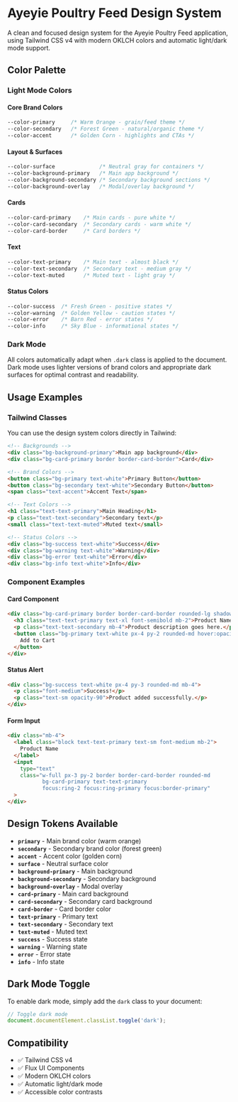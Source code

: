 # Ayeyie Poultry Feed Design System

A clean and focused design system for the Ayeyie Poultry Feed application, using Tailwind CSS v4 with modern OKLCH colors and automatic light/dark mode support.

## Color Palette

### Light Mode Colors

#### Core Brand Colors
```css
--color-primary     /* Warm Orange - grain/feed theme */
--color-secondary   /* Forest Green - natural/organic theme */
--color-accent      /* Golden Corn - highlights and CTAs */
```

#### Layout & Surfaces
```css
--color-surface              /* Neutral gray for containers */
--color-background-primary   /* Main app background */
--color-background-secondary /* Secondary background sections */
--color-background-overlay   /* Modal/overlay background */
```

#### Cards
```css
--color-card-primary    /* Main cards - pure white */
--color-card-secondary  /* Secondary cards - warm white */
--color-card-border     /* Card borders */
```

#### Text
```css
--color-text-primary    /* Main text - almost black */
--color-text-secondary  /* Secondary text - medium gray */
--color-text-muted      /* Muted text - light gray */
```

#### Status Colors
```css
--color-success  /* Fresh Green - positive states */
--color-warning  /* Golden Yellow - caution states */
--color-error    /* Barn Red - error states */
--color-info     /* Sky Blue - informational states */
```

### Dark Mode
All colors automatically adapt when `.dark` class is applied to the document. Dark mode uses lighter versions of brand colors and appropriate dark surfaces for optimal contrast and readability.

## Usage Examples

### Tailwind Classes
You can use the design system colors directly in Tailwind:

```html
<!-- Backgrounds -->
<div class="bg-background-primary">Main app background</div>
<div class="bg-card-primary border border-card-border">Card</div>

<!-- Brand Colors -->
<button class="bg-primary text-white">Primary Button</button>
<button class="bg-secondary text-white">Secondary Button</button>
<span class="text-accent">Accent Text</span>

<!-- Text Colors -->
<h1 class="text-text-primary">Main Heading</h1>
<p class="text-text-secondary">Secondary text</p>
<small class="text-text-muted">Muted text</small>

<!-- Status Colors -->
<div class="bg-success text-white">Success</div>
<div class="bg-warning text-white">Warning</div>
<div class="bg-error text-white">Error</div>
<div class="bg-info text-white">Info</div>
```

### Component Examples

#### Card Component
```html
<div class="bg-card-primary border border-card-border rounded-lg shadow-md p-6">
  <h3 class="text-text-primary text-xl font-semibold mb-2">Product Name</h3>
  <p class="text-text-secondary mb-4">Product description goes here.</p>
  <button class="bg-primary text-white px-4 py-2 rounded-md hover:opacity-90">
    Add to Cart
  </button>
</div>
```

#### Status Alert
```html
<div class="bg-success text-white px-4 py-3 rounded-md mb-4">
  <p class="font-medium">Success!</p>
  <p class="text-sm opacity-90">Product added successfully.</p>
</div>
```

#### Form Input
```html
<div class="mb-4">
  <label class="block text-text-primary text-sm font-medium mb-2">
    Product Name
  </label>
  <input 
    type="text" 
    class="w-full px-3 py-2 border border-card-border rounded-md 
           bg-card-primary text-text-primary
           focus:ring-2 focus:ring-primary focus:border-primary"
  >
</div>
```

## Design Tokens Available

- **`primary`** - Main brand color (warm orange)
- **`secondary`** - Secondary brand color (forest green) 
- **`accent`** - Accent color (golden corn)
- **`surface`** - Neutral surface color
- **`background-primary`** - Main background
- **`background-secondary`** - Secondary background
- **`background-overlay`** - Modal overlay
- **`card-primary`** - Main card background
- **`card-secondary`** - Secondary card background
- **`card-border`** - Card border color
- **`text-primary`** - Primary text
- **`text-secondary`** - Secondary text
- **`text-muted`** - Muted text
- **`success`** - Success state
- **`warning`** - Warning state
- **`error`** - Error state
- **`info`** - Info state

## Dark Mode Toggle

To enable dark mode, simply add the `dark` class to your document:

```javascript
// Toggle dark mode
document.documentElement.classList.toggle('dark');
```

## Compatibility

- ✅ Tailwind CSS v4
- ✅ Flux UI Components
- ✅ Modern OKLCH colors
- ✅ Automatic light/dark mode
- ✅ Accessible color contrasts